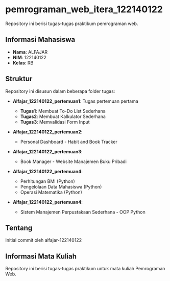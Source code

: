 # pemrograman_web_itera_122140122

Repository ini berisi tugas-tugas praktikum pemrograman web.

## Informasi Mahasiswa

- **Nama**: ALFAJAR
- **NIM**: 122140122
- **Kelas**: RB

## Struktur

Repository ini disusun dalam beberapa folder tugas:

- **Alfajar_122140122_pertemuan1**: Tugas pertemuan pertama
  - **Tugas1**: Membuat To-Do List Sederhana
  - **Tugas2**: Membuat Kalkulator Sederhana
  - **Tugas3**: Memvalidasi Form Input

- **Alfajar_122140122_pertemuan2**:
  - Personal Dashboard - Habit and Book Tracker

- **Alfajar_122140122_pertemuan3**:
  - Book Manager - Website Manajemen Buku Pribadi
 
- **Alfajar_122140122_pertemuan4**:
  - Perhitungan BMI (Python)
  - Pengelolaan Data Mahasiswa (Python)
  - Operasi Matematika (Python)
 
- **Alfajar_122140122_pertemuan4**:
  - Sistem Manajemen Perpustakaan Sederhana - OOP Python

## Tentang

Initial commit oleh alfajar-122140122

## Informasi Mata Kuliah

Repository ini berisi tugas-tugas praktikum untuk mata kuliah Pemrograman Web.
